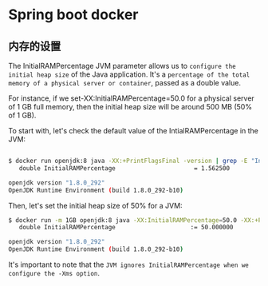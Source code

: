 # Spring boot docker 

## 内存的设置 

The InitialRAMPercentage JVM parameter allows us to `configure the initial heap size` of the Java application. It's a `percentage of the total memory of a physical server or container`, passed as a double value.

For instance, if we set-XX:InitialRAMPercentage=50.0 for a physical server of 1 GB full memory, then the initial heap size will be around 500 MB (50% of 1 GB).

To start with, let's check the default value of the IntialRAMPercentage in the JVM:

```sh

$ docker run openjdk:8 java -XX:+PrintFlagsFinal -version | grep -E "InitialRAMPercentage"
   double InitialRAMPercentage                      = 1.562500                            {product}

openjdk version "1.8.0_292"
OpenJDK Runtime Environment (build 1.8.0_292-b10)

```

Then, let's set the initial heap size of 50% for a JVM:


```sh
$ docker run -m 1GB openjdk:8 java -XX:InitialRAMPercentage=50.0 -XX:+PrintFlagsFinal -version | grep -E "InitialRAMPercentage"
   double InitialRAMPercentage                     := 50.000000                           {product}

openjdk version "1.8.0_292"
OpenJDK Runtime Environment (build 1.8.0_292-b10)

```

It's important to note that the `JVM ignores InitialRAMPercentage when we configure the -Xms option`.

